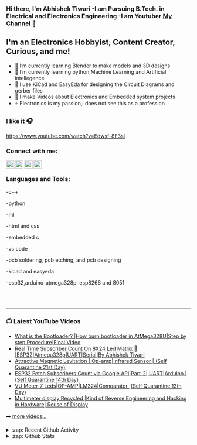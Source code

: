  
### Hi there, I'm Abhishek Tiwari -I am Pursuing B.Tech. in Electrical and Electronics Engineering -I am Youtuber [My Channel][website] 👋

## I'm an Electronics Hobbyist, Content Creator, Curious, and me!

- 🔭 I’m currently learning Blender to make models and 3D designs
- 🌱 I’m currently learning python,Machine Learning and Artificial intellegence
- 👯 I use  KiCad and EasyEda for designing the Circuit Diagrams and gerber files
- 🥅 I make Videos about Electronics and Embedded system projects
- ⚡ Electronics is my passion,i does not see this as a profession

### I like it 🎧
https://www.youtube.com/watch?v=Edwsf-8F3sI

### Connect with me:

[<img align="left" alt="Abhishek Tiwari | YouTube" width="22px" src="https://cdn.jsdelivr.net/npm/simple-icons@v3/icons/youtube.svg" />][youtube]
[<img align="left" alt="Abhishek Tiwari | Twitter" width="22px" src="https://cdn.jsdelivr.net/npm/simple-icons@v3/icons/twitter.svg" />][twitter]
[<img align="left" alt="Abhishek Tiwari | LinkedIn" width="22px" src="https://cdn.jsdelivr.net/npm/simple-icons@v3/icons/linkedin.svg" />][linkedin]
[<img align="left" alt="Abhishek Tiwari | Instagram" width="22px" src="https://cdn.jsdelivr.net/npm/simple-icons@v3/icons/instagram.svg" />][instagram]

<br />

### Languages and Tools:
-c++

-python

-ml

-html and css

-embedded c

-vs code

-pcb soldering, pcb etching, and pcb designing

-kicad and easyeda

-esp32,arduino-atmega328p, esp8266 and 8051



<br />
<br />

---

### 📺 Latest YouTube Videos
<!-- YOUTUBE:START -->
- [What is the Bootloader? |How burn bootloader in AtMega328U|Step by step Procedure|Final Video](https://www.youtube.com/watch?v=mUYxL-22WbY)
- [Real Time Subscriber Count On 8X24 Led Matrix 📱 |ESP32|Atmega328p|UART|Serial|By Abhishek Tiwari](https://www.youtube.com/watch?v=3U83FaUVJXE)
- [Attractive Magnetic Levitation | Op-amp|Infrared Sensor | (Self Quarantine 21st Day)](https://www.youtube.com/watch?v=T2XwFD2cf_c)
- [ESP32 Fetch Subscribers Count via Google API|Part-2| UART|Arduino |(Self Quarantine 14th Day)](https://www.youtube.com/watch?v=uymuu7OOQ08)
- [VU Meter-7 Leds|OP-AMP|LM324|Comparator |(Self Quarantine 13th Day)](https://www.youtube.com/watch?v=2uBQqm_ge4s)
- [Multimeter display Recycled |Kind of Reverse Engineering and Hacking in Hardware| Reuse of Display](https://www.youtube.com/watch?v=SBpWW5huhIw)
<!-- YOUTUBE:END -->


➡️ [more videos...](https://www.youtube.com/c/Abhishektiwari267/videos)


<details>
  <summary>:zap: Recent Github Activity</summary>
  
<!--START_SECTION:activity-->
1. in future python codes
2. complete project with pcb designing files

</details>

<details>
  <summary>:zap: Github Stats</summary>
  <img align="left" alt="Abhishektiwari7's Github Stats" src="https://github-readme-stats.Abhishektiwari7.vercel.app/api?username=Abhishektiwari7r&show_icons=true&hide_border=true" />
</details>

[website]: https://www.youtube.com/c/Abhishektiwari267/videos
[twitter]: https://twitter.com/Abhishe15992421
[youtube]: https://www.youtube.com/c/Abhishektiwari267/videos
[instagram]: https://www.instagram.com/askt7297/
[linkedin]: https://www.linkedin.com/in/abhishek-tiwari-a49892178/
